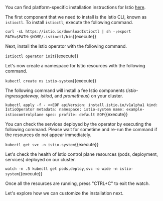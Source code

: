 You can find platform-specific installation instructions for Istio [here](https://istio.io/latest/docs/setup/install).

The first component that we need to install is the Istio CLI, known as `istioctl`. To install `istioctl`, execute the following command.

`curl -sL https://istio.io/downloadIstioctl | sh -;export PATH=$PATH:$HOME/.istioctl/bin`{{execute}}

Next, install the Istio operator with the following command.

`istioctl operator init`{{execute}}

Let's now create a namespace for Istio resources with the following command.

`kubectl create ns istio-system`{{execute}}

The following command will install a fee Istio components (*istio-ingressgateway*, *istiod*, and *prometheus*) on your cluster.

`kubectl apply -f - <<EOF
apiVersion: install.istio.io/v1alpha1
kind: IstioOperator
metadata:
  namespace: istio-system
  name: example-istiocontrolplane
spec:
  profile: default
EOF`{{execute}}

You can check the services deployed by the operator by executing the following command. Please wait for sometime and re-run the command if the resources do not appear immediately.

`kubectl get svc -n istio-system`{{execute}}

Let's check the health of Istio control plane resources (pods, deployment, services) deployed on our cluster.

`watch -n .5 kubectl get pods,deploy,svc -o wide -n istio-system`{{execute}}

Once all the resources are running, press "CTRL+C" to exit the watch.

Let's explore how we can customize the installation next.